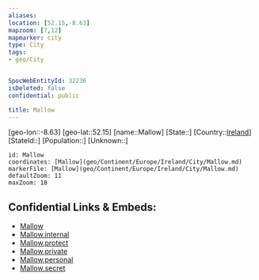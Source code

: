 ```yaml
---
aliases: 
location: [52.15,-8.63]
mapzoom: [7,12] 
mapmarker: city 
type: City
tags:
- geo/City


SpocWebEntityId: 32236
isDeleted: false
confidential: public

title: Mallow
---
```

[geo-lon::-8.63]
[geo-lat::52.15]
[name::Mallow]
[State::]
[Country::[Ireland](geo/Continent/Europe/Ireland.md)]
[StateId::]
[Population::]
[Unknown::]


```leaflet
id: Mallow
coordinates: [Mallow](geo/Continent/Europe/Ireland/City/Mallow.md)
markerFile: [Mallow](geo/Continent/Europe/Ireland/City/Mallow.md)
defaultZoom: 11 
maxZoom: 18
```


## Confidential Links & Embeds: 
- [Mallow](../../../../../../_public/geo/Continent/Europe/Ireland/City/Mallow.md) 
- [Mallow.internal](../../../../../../_internal/geo/Continent/Europe/Ireland/City/Mallow.internal.md) 
- [Mallow.protect](../../../../../../_protect/geo/Continent/Europe/Ireland/City/Mallow.protect.md) 
- [Mallow.private](../../../../../../_private/geo/Continent/Europe/Ireland/City/Mallow.private.md) 
- [Mallow.personal](../../../../../../_personal/geo/Continent/Europe/Ireland/City/Mallow.personal.md) 
- [Mallow.secret](../../../../../../_secret/geo/Continent/Europe/Ireland/City/Mallow.secret.md) 
